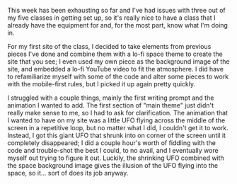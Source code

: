 This week has been exhausting so far and I've had issues with three out of my five classes in getting set up, so it's really nice to have a class that I already have the equipment for and, for the most part, know what I'm doing in.

For my first site of the class, I decided to take elements from previous pieces I've done and combine them with a lo-fi space theme to create the site that you see; I even used my own piece as the background image of the site, and embedded a lo-fi YouTube video to fit the atmosphere. I did have to refamiliarize myself with some of the code and alter some pieces to work with the mobile-first rules, but I picked it up again pretty quickly.

I struggled with a couple things, mainly the first writing prompt and the animation I wanted to add. The first section of "main theme" just didn't really make sense to me, so I had to ask for clarification. The animation that I wanted to have on my site was a little UFO flying across the middle of the screen in a repetitive loop, but no matter what I did, I couldn't get it to work. Instead, I got this giant UFO that shrunk into on corner of the screen until it completely disappeared; I did a couple hour's worth of fiddling with the code and trouble-shot the best I could, to no avail, and I eventually wore myself out trying to figure it out. Luckily, the shrinking UFO combined with the space background image gives the illusion of the UFO flying into the space, so it... sort of does its job anyway. 
